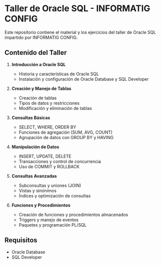 # Taller de Oracle SQL - INFORMATIG CONFIG

Este repositorio contiene el material y los ejercicios del taller de Oracle SQL impartido por INFORMATIG CONFIG.

## Contenido del Taller

1. **Introducción a Oracle SQL**
   - Historia y características de Oracle SQL
   - Instalación y configuración de Oracle Database y SQL Developer

2. **Creación y Manejo de Tablas**
   - Creación de tablas
   - Tipos de datos y restricciones
   - Modificación y eliminación de tablas

3. **Consultas Básicas**
   - SELECT, WHERE, ORDER BY
   - Funciones de agregación (SUM, AVG, COUNT)
   - Agrupación de datos con GROUP BY y HAVING

4. **Manipulación de Datos**
   - INSERT, UPDATE, DELETE
   - Transacciones y control de concurrencia
   - Uso de COMMIT y ROLLBACK

5. **Consultas Avanzadas**
   - Subconsultas y uniones (JOIN)
   - Vistas y sinónimos
   - Índices y optimización de consultas

6. **Funciones y Procedimientos**
   - Creación de funciones y procedimientos almacenados
   - Triggers y manejo de eventos
   - Paquetes y programación PL/SQL

## Requisitos

- Oracle Database
- SQL Developer
